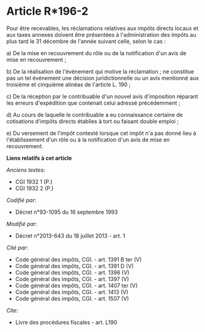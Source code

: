 # Article R*196-2

Pour être recevables, les réclamations relatives aux impôts directs locaux et aux taxes annexes doivent être présentées à
l'administration des impôts au plus tard le 31 décembre de l'année suivant celle, selon le cas : 

a) De la mise en recouvrement du rôle ou de la notification d'un avis de mise en recouvrement ; 

b) De la réalisation de l'événement qui motive la réclamation ; ne constitue pas un tel événement une décision
juridictionnelle ou un avis mentionné aux troisième et cinquième alinéas de l'article L. 190 ; 

c) De la réception par le contribuable d'un nouvel avis d'imposition réparant les erreurs d'expédition que contenait celui
adressé précédemment ; 

d) Au cours de laquelle le contribuable a eu connaissance certaine de cotisations d'impôts directs établies à tort ou faisant
double emploi ; 

e) Du versement de l'impôt contesté lorsque cet impôt n'a pas donné lieu à l'établissement d'un rôle ou à la notification
d'un avis de mise en recouvrement.

**Liens relatifs à cet article**

_Anciens textes_:

  - CGI 1932 1 (P.)
  - CGI 1932 2 (P.)

_Codifié par_:

  - Décret n°93-1095 du 16 septembre 1993

_Modifié par_:

  - Décret n°2013-643 du 18 juillet 2013 - art. 1

_Cité par_:

  - Code général des impôts, CGI. - art. 1391 B ter (V)
  - Code général des impôts, CGI. - art. 1391 D (V)
  - Code général des impôts, CGI. - art. 1396 (V)
  - Code général des impôts, CGI. - art. 1397 (V)
  - Code général des impôts, CGI. - art. 1407 ter (V)
  - Code général des impôts, CGI. - art. 1413 (V)
  - Code général des impôts, CGI. - art. 1507 (V)

_Cite_:

  - Livre des procédures fiscales - art. L190

